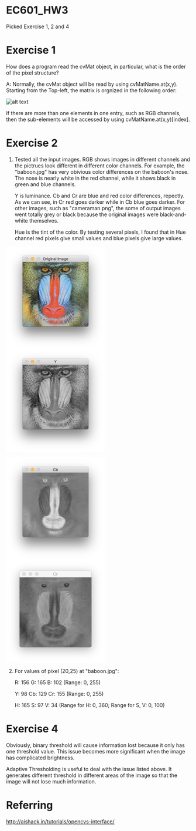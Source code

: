 # EC601_HW3
Picked Exercise 1, 2 and 4

# Exercise 1
How does a program read the cvMat object, in particular, what is the order of the pixel structure?

A: Normally, the cvMat object will be read by using cvMatName.at(x,y). Starting from the Top-left, the matrix is orgnized in the following order:

![alt text](http://aishack.in/static/img/tut/cpp-mat.jpg)

If there are more than one elements in one entry, such as RGB channels, then the sub-elements will be accessed by using cvMatName.at(x,y)[index].

# Exercise 2

1. Tested all the input images. RGB shows images in different channels and the pictrues look different in different color channels. For example, the "baboon.jpg" has very obivious color differences on the baboon's nose. The nose is nearly white in the red channel, while it shows black in green and blue channels.

    Y is luminance. Cb and Cr are blue and red color differences, repectly. As we can see, in Cr red goes darker while in Cb blue goes darker. For other images, such as "cameraman.png", the some of output images went totally grey or black because the original images were black-and-white themselves.
    
    Hue is the tint of the color. By testing several pixels, I found that in Hue channel red pixels give small values and blue pixels give large values.

<img src="https://github.com/jhzhaofred/EC601_HW3/blob/master/images/Original.png" width = "270" height = "280" alt="Keyboard" align=center /> <img src="https://github.com/jhzhaofred/EC601_HW3/blob/master/images/Y.png" width = "270" height = "280" alt="Keyboard" align=center />

<img src="https://github.com/jhzhaofred/EC601_HW3/blob/master/images/cb.png" width = "270" height = "280" alt="Keyboard" align=center /> <img src="https://github.com/jhzhaofred/EC601_HW3/blob/master/images/cr.png" width = "270" height = "280" alt="Keyboard" align=center />

2. For values of pixel (20,25) at "baboon.jpg":

    R: 156 G: 165 B: 102 (Range: 0, 255)

    Y: 98 Cb: 129 Cr: 155 (Range: 0, 255)

    H: 165 S: 97 V: 34 (Range for H: 0, 360; Range for S, V: 0, 100)

# Exercise 4
Obviously, binary threshold will cause information lost because it only has one threshold value. This issue becomes more significant when the image has complicated brightness.

Adaptive Thresholding is useful to deal with the issue listed above. It generates different threshold in different areas of the image so that the image will not lose much information.

# Referring
http://aishack.in/tutorials/opencvs-interface/
